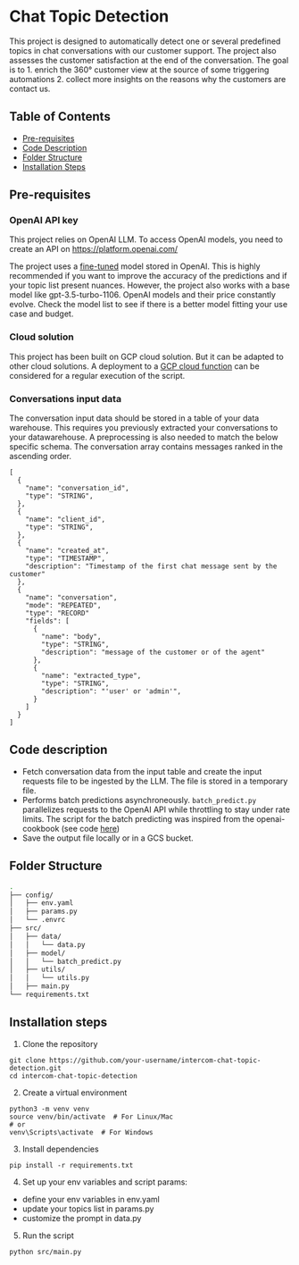 # Chat Topic Detection

This project is designed to automatically detect one or several predefined topics in chat conversations with our customer support. The project also assesses the customer satisfaction at the end of the conversation. The goal is to 1. enrich the 360° customer view at the source of some triggering automations 2. collect more insights on the reasons why the customers are contact us.


## Table of Contents

- [Pre-requisites](#pre-requisites)
- [Code Description](#code-description)
- [Folder Structure](#folder-structure)
- [Installation Steps](#installation-steps)

## Pre-requisites

### OpenAI API key

This project relies on OpenAI LLM. To access OpenAI models, you need to create an API on https://platform.openai.com/

The project uses a [fine-tuned](https://platform.openai.com/docs/guides/fine-tuning) model stored in OpenAI. This is highly recommended if you want to improve the accuracy of the predictions and if your topic list present nuances. However, the project also works with a base model like gpt-3.5-turbo-1106. OpenAI models and their price constantly evolve. Check the model list to see if there is a better model fitting your use case and budget.

### Cloud solution

This project has been built on GCP cloud solution. But it can be adapted to other cloud solutions. A deployment to a [GCP cloud function](https://cloud.google.com/functions?hl=en) can be considered for a regular execution of the script.

### Conversations input data

The conversation input data should be stored in a table of your data warehouse. This requires you previously extracted your conversations to your datawarehouse. A preprocessing is also needed to match the below specific schema. The conversation array contains messages ranked in the ascending order.

```
[
  {
    "name": "conversation_id",
    "type": "STRING",
  },
  {
    "name": "client_id",
    "type": "STRING",
  },
  {
    "name": "created_at",
    "type": "TIMESTAMP",
    "description": "Timestamp of the first chat message sent by the customer"
  },
  {
    "name": "conversation",
    "mode": "REPEATED",
    "type": "RECORD"
    "fields": [
      {
        "name": "body",
        "type": "STRING",
        "description": "message of the customer or of the agent"
      },
      {
        "name": "extracted_type",
        "type": "STRING",
        "description": "'user' or 'admin'",
      }
    ]
  }
]
```


## Code description

- Fetch conversation data from the input table and create the input requests file to be ingested by the LLM. The file is stored in a temporary file.
- Performs batch predictions asynchroneously. `batch_predict.py` parallelizes requests to the OpenAI API while throttling to stay under rate limits. The script for the batch predicting was inspired from the openai-cookbook (see code [here](https://github.com/openai/openai-cookbook/blob/main/examples/api_request_parallel_processor.py))
- Save the output file locally or in a GCS bucket.

## Folder Structure

```bash
.
├── config/
│   ├── env.yaml
│   ├── params.py
│   └── .envrc
├── src/
│   ├── data/
│   │   └── data.py
│   ├── model/
│   │   └── batch_predict.py
│   ├── utils/
│   │   └── utils.py
│   ├── main.py
└── requirements.txt

```

## Installation steps


1. Clone the repository

```
git clone https://github.com/your-username/intercom-chat-topic-detection.git
cd intercom-chat-topic-detection
```

2. Create a virtual environment

```
python3 -m venv venv
source venv/bin/activate  # For Linux/Mac
# or
venv\Scripts\activate  # For Windows
```

3. Install dependencies

```
pip install -r requirements.txt
```

4. Set up your env variables and script params:
  - define your env variables in env.yaml
  - update your topics list in params.py
  - customize the prompt in data.py

5. Run the script

```
python src/main.py
```
